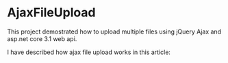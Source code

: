 # AjaxFileUpload

This project demostrated how to upload multiple files using jQuery Ajax and asp.net core 3.1 web api.

I have described how ajax file upload works in this article:
